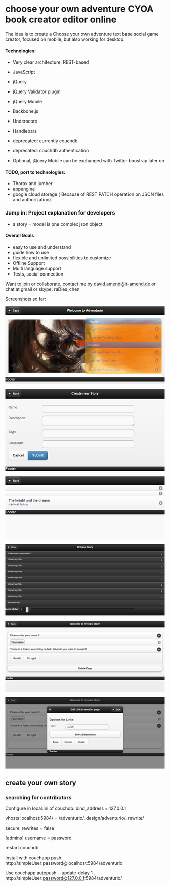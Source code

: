 # choose your own adventure CYOA book creator editor online

The idea is to create a Choose your own adventure text base social game
creator, focused on mobile, but also working for desktop.

#### Technologies:

* Very clear architecture, REST-based
* JavaScript
* jQuery
* jQuery Validator plugin
* jQuery Mobile
* Backbone.js
* Underscore
* Handlebars
* deprecated: currently couchdb
  
* deprecated: couchdb authentication
* Optional, jQuery Mobile can be exchanged with Twitter boostrap later on

#### TODO, port to technologies:
* Thorax and lumber
* appengine
* google cloud storage
  ( Because of REST PATCH operation on JSON files and authorization)

### Jump in: Project explanation for developers

* a story = model is one complex json object

#### Overall Goals

* easy to use and understand
* guide how to use
* flexible and unlimited possibilities to customize
* Offline Support
* Multi language support
* Tests, social connection



Want to join or collaborate, contact me by david.amend@it-amend.de
or chat at gmail or skype: raDies_chen

Screenshots so far:



![Startscreen](/adventurio_screenshots/01_WelcometoAdventurio.png "Startscreen")

![Create a new story](/adventurio_screenshots/02_CreatenewStory.png "Create a new story")

![Select story](/adventurio_screenshots/03_SelectStory.png "Select a story")

![Browse your story](/adventurio_screenshots/04_BrowseStoryEditing.png "Browse the pages to edit")

![Edit Page](/adventurio_screenshots/05_EditPageElements.png "Edit page")

![Edit Page element](/adventurio_screenshots/06_OptionsForElementConfiguration.png "Edit element on page")



## create your own story
### searching for contributors

Configure in local.ini of couchdb:
	bind_address = 127.0.0.1

vhosts
	localhost:5984/ = /adventurio/_design/adventurio/_rewrite/

secure_rewrites = false

[admins]
username = password

restart couchdb

Install with
    couchapp push . http://simpleUser:password@localhost:5984/adventurio

Use
couchapp autopush --update-delay 1 . http://simpleUser:password@127.0.0.1:5984/adventurio/
